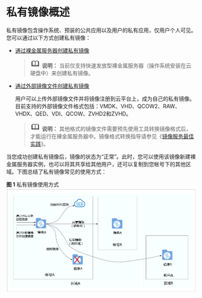 # 私有镜像概述<a name="zh-cn_topic_0025325336"></a>

私有镜像包含操作系统、预装的公共应用以及用户的私有应用，仅用户个人可见。您可以通过以下方式创建私有镜像：

-   [通过裸金属服务器创建私有镜像](通过裸金属服务器创建私有镜像.md)

    >![](public_sys-resources/icon-note.gif) **说明：** 
    >当前仅支持快速发放型裸金属服务器（操作系统安装在云硬盘中）来创建私有镜像。

-   [通过外部镜像文件创建私有镜像](通过外部镜像文件创建私有镜像.md)

    用户可以上传外部镜像文件并将镜像注册到云平台上，成为自己的私有镜像。目前支持的外部镜像文件格式包括：VMDK、VHD、QCOW2、RAW、VHDX、QED、VDI、QCOW、ZVHD2和ZVHD。

    >![](public_sys-resources/icon-note.gif) **说明：** 
    >其他格式的镜像文件需要预先使用工具转换镜像格式后，才能运行在裸金属服务器中。镜像格式转换指导请参见《[镜像服务最佳实践](https://support.huaweicloud.com/bestpractice-ims/ims_bp_0050.html)》。


当您成功创建私有镜像后，镜像的状态为“正常”。此时，您可以使用该镜像新建裸金属服务器实例，也可以将其共享给其他用户，还可以复制到您帐号下的其他区域。下图总结了私有镜像常见的使用方式：

**图 1**  私有镜像使用方式<a name="fig753112311047"></a>  
![](figures/私有镜像使用方式.gif "私有镜像使用方式")

